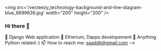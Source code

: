 <img src='/vecteezy_technology-background-and-line-diagram-blue_6699636.jpg' width=”200" height=”200" />


### Hi there 👋


🔭 Django Web application
🌱 Etherium, Dapps developement
💬 Anything Python related :)
📫 How to reach me: saaddk@gmail.com
-->
